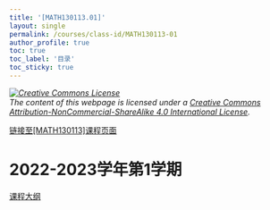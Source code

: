 ```yaml
---
title: '[MATH130113.01]'
layout: single
permalink: /courses/class-id/MATH130113-01
author_profile: true
toc: true
toc_label: '目录'
toc_sticky: true
---
```


<div class='notice--warning'>
	<p><i><a rel='license' href='http://creativecommons.org/licenses/by-nc-sa/4.0/'><img alt='Creative Commons License' style='border-width:0' src='https://i.creativecommons.org/l/by-nc-sa/4.0/88x31.png' /></a><br /> The content of this webpage is licensed under a <a rel='license' href='http://creativecommons.org/licenses/by-nc-sa/4.0/'>Creative Commons Attribution-NonCommercial-ShareAlike 4.0 International License</a>.</i></p>
</div>

<a href='https://fdu-math.github.io/courses/MATH130113'>链接至[MATH130113]课程页面</a>

# 2022-2023学年第1学期
<a href='https://fdu-math.github.io/courses/syllabus/MATH130113.01-2022-2023-1 (Encrypted).pdf'>课程大纲</a>

